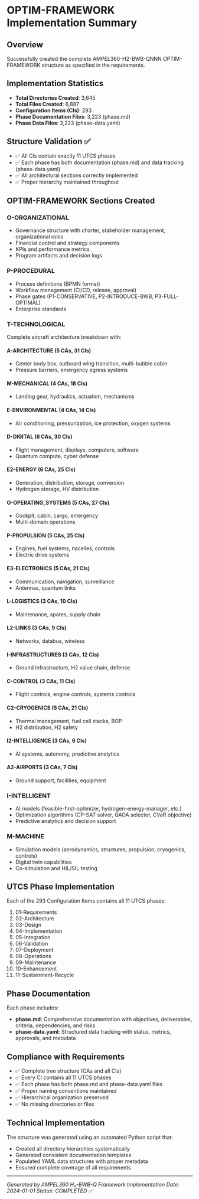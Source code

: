 # OPTIM-FRAMEWORK Implementation Summary

## Overview
Successfully created the complete AMPEL360-H2-BWB-QNNN OPTIM-FRAMEWORK structure as specified in the requirements.

## Implementation Statistics
- **Total Directories Created**: 3,645
- **Total Files Created**: 6,887
- **Configuration Items (CIs)**: 293
- **Phase Documentation Files**: 3,223 (phase.md)
- **Phase Data Files**: 3,223 (phase-data.yaml)

## Structure Validation ✅
- ✅ All CIs contain exactly 11 UTCS phases
- ✅ Each phase has both documentation (phase.md) and data tracking (phase-data.yaml)
- ✅ All architectural sections correctly implemented
- ✅ Proper hierarchy maintained throughout

## OPTIM-FRAMEWORK Sections Created

### O-ORGANIZATIONAL
- Governance structure with charter, stakeholder management, organizational roles
- Financial control and strategy components
- KPIs and performance metrics
- Program artifacts and decision logs

### P-PROCEDURAL  
- Process definitions (BPMN format)
- Workflow management (CI/CD, release, approval)
- Phase gates (P1-CONSERVATIVE, P2-INTRODUCE-BWB, P3-FULL-OPTIMAL)
- Enterprise standards

### T-TECHNOLOGICAL
Complete aircraft architecture breakdown with:

#### A-ARCHITECTURE (5 CAs, 31 CIs)
- Center body box, outboard wing transition, multi-bubble cabin
- Pressure barriers, emergency egress systems

#### M-MECHANICAL (4 CAs, 18 CIs)
- Landing gear, hydraulics, actuation, mechanisms

#### E-ENVIRONMENTAL (4 CAs, 14 CIs)  
- Air conditioning, pressurization, ice protection, oxygen systems

#### D-DIGITAL (6 CAs, 30 CIs)
- Flight management, displays, computers, software
- Quantum compute, cyber defense

#### E2-ENERGY (6 CAs, 25 CIs)
- Generation, distribution, storage, conversion
- Hydrogen storage, HV distribution

#### O-OPERATING_SYSTEMS (5 CAs, 27 CIs)
- Cockpit, cabin, cargo, emergency
- Multi-domain operations

#### P-PROPULSION (5 CAs, 25 CIs)
- Engines, fuel systems, nacelles, controls
- Electric drive systems

#### E3-ELECTRONICS (5 CAs, 21 CIs)
- Communication, navigation, surveillance
- Antennas, quantum links

#### L-LOGISTICS (3 CAs, 10 CIs)
- Maintenance, spares, supply chain

#### L2-LINKS (3 CAs, 9 CIs)
- Networks, databus, wireless

#### I-INFRASTRUCTURES (3 CAs, 12 CIs)
- Ground infrastructure, H2 value chain, defense

#### C-CONTROL (3 CAs, 11 CIs)
- Flight controls, engine controls, systems controls

#### C2-CRYOGENICS (5 CAs, 21 CIs)
- Thermal management, fuel cell stacks, BOP
- H2 distribution, H2 safety

#### I2-INTELLIGENCE (3 CAs, 6 CIs)
- AI systems, autonomy, predictive analytics

#### A2-AIRPORTS (3 CAs, 7 CIs)
- Ground support, facilities, equipment

### I-INTELLIGENT
- AI models (feasible-first-optimizer, hydrogen-energy-manager, etc.)
- Optimization algorithms (CP-SAT solver, QAOA selector, CVaR objective)
- Predictive analytics and decision support

### M-MACHINE
- Simulation models (aerodynamics, structures, propulsion, cryogenics, controls)
- Digital twin capabilities
- Co-simulation and HIL/SIL testing

## UTCS Phase Implementation
Each of the 293 Configuration Items contains all 11 UTCS phases:
1. 01-Requirements
2. 02-Architecture  
3. 03-Design
4. 04-Implementation
5. 05-Integration
6. 06-Validation
7. 07-Deployment
8. 08-Operations
9. 09-Maintenance
10. 10-Enhancement
11. 11-Sustainment-Recycle

## Phase Documentation
Each phase includes:
- **phase.md**: Comprehensive documentation with objectives, deliverables, criteria, dependencies, and risks
- **phase-data.yaml**: Structured data tracking with status, metrics, approvals, and metadata

## Compliance with Requirements
- ✅ Complete tree structure (CAs and all CIs)
- ✅ Every CI contains all 11 UTCS phases
- ✅ Each phase has both phase.md and phase-data.yaml files
- ✅ Proper naming conventions maintained
- ✅ Hierarchical organization preserved
- ✅ No missing directories or files

## Technical Implementation
The structure was generated using an automated Python script that:
- Created all directory hierarchies systematically
- Generated consistent documentation templates
- Populated YAML data structures with proper metadata
- Ensured complete coverage of all requirements

---
*Generated by AMPEL360 H₂-BWB-Q Framework Implementation*
*Date: 2024-01-01*
*Status: COMPLETED ✅*